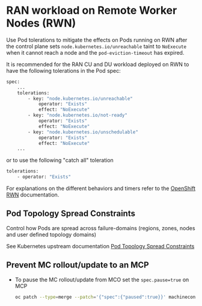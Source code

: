 # RAN workload on Remote Worker Nodes (RWN)

Use Pod tolerations to mitigate the effects on Pods running on RWN after the control plane sets `node.kubernetes.io/unreachable` taint to `NoExecute` when it cannot reach a node and the `pod-eviction-timeout` has expired.

It is recommended for the RAN CU and DU workload deployed on RWN to have the following tolerations in the Pod spec:

```bash
spec:
    ...
    tolerations:
        - key: "node.kubernetes.io/unreachable"
            operator: "Exists"
            effect: "NoExecute"
        - key: "node.kubernetes.io/not-ready"
            operator: "Exists"
            effect: "NoExecute"
        - key: "node.kubernetes.io/unschedulable"
            operator: "Exists"
            effect: "NoExecute"
    ...
```

or to use the following "catch all" toleration

```bash
tolerations:
    - operator: "Exists"
```

For explanations on the different behaviors and timers refer to the [OpenShift RWN](https://docs.openshift.com/container-platform/4.7/nodes/edge/nodes-edge-remote-workers.html) documentation.

## Pod Topology Spread Constraints

Control how Pods are spread across failure-domains (regions, zones, nodes and user defined topology domains)

See Kubernetes upstream documentation [Pod Topology Spread Constraints](https://kubernetes.io/docs/concepts/workloads/pods/pod-topology-spread-constraints/)

## Prevent MC rollout/update to an MCP

- To pause the MC rollout/update from MCO set the `spec.pause=true` on MCP
  
  ```bash
  oc patch --type=merge --patch='{"spec":{"paused":true}}' machineconfigpool/worker'
  ```
